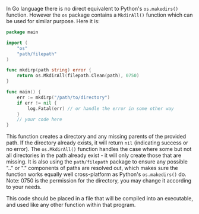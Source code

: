 In Go language there is no direct equivalent to Python's `os.makedirs()` function. However the `os` package contains a `MkdirAll()` function which can be used for similar purpose. Here it is:

```go
package main

import (
    "os"
    "path/filepath"
)

func mkdirp(path string) error {
    return os.MkdirAll(filepath.Clean(path), 0750)
}

func main() {
    err := mkdirp("/path/to/directory") 
    if err != nil {
        log.Fatal(err) // or handle the error in some other way
    }
    // your code here
}
```

This function creates a directory and any missing parents of the provided path. If the directory already exists, it will return `nil` (indicating success or no error). The `os.MkdirAll()` function handles the case where some but not all directories in the path already exist - it will only create those that are missing.
It is also using the `path/filepath` package to ensure any possible ".." or "." components of paths are resolved out, which makes sure the function works equally well cross-platform as Python's `os.makedirs()` do.
Note: 0750 is the permission for the directory, you may change it according to your needs.

This code should be placed in a file that will be compiled into an executable, and used like any other function within that program.
